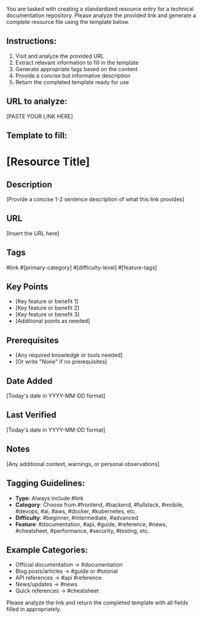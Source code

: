 You are tasked with creating a standardized resource entry for a technical documentation repository. Please analyze the provided link and generate a complete resource file using the template below.

## Instructions:
1. Visit and analyze the provided URL
2. Extract relevant information to fill in the template
3. Generate appropriate tags based on the content
4. Provide a concise but informative description
5. Return the completed template ready for use

## URL to analyze:
[PASTE YOUR LINK HERE]

## Template to fill:

# [Resource Title]

## Description
[Provide a concise 1-2 sentence description of what this link provides]

## URL
[Insert the URL here]

## Tags
#link #[primary-category] #[difficulty-level] #[feature-tags]

## Key Points
- [Key feature or benefit 1]
- [Key feature or benefit 2]
- [Key feature or benefit 3]
- [Additional points as needed]

## Prerequisites
- [Any required knowledge or tools needed]
- [Or write "None" if no prerequisites]

## Date Added
[Today's date in YYYY-MM-DD format]

## Last Verified
[Today's date in YYYY-MM-DD format]

## Notes
[Any additional context, warnings, or personal observations]

## Tagging Guidelines:
- **Type**: Always include #link
- **Category**: Choose from #frontend, #backend, #fullstack, #mobile, #devops, #ai, #aws, #docker, #kubernetes, etc.
- **Difficulty**: #beginner, #intermediate, #advanced
- **Feature**: #documentation, #api, #guide, #reference, #news, #cheatsheet, #performance, #security, #testing, etc.

## Example Categories:
- Official documentation → #documentation
- Blog posts/articles → #guide or #tutorial
- API references → #api #reference
- News/updates → #news
- Quick references → #cheatsheet

Please analyze the link and return the completed template with all fields filled in appropriately.